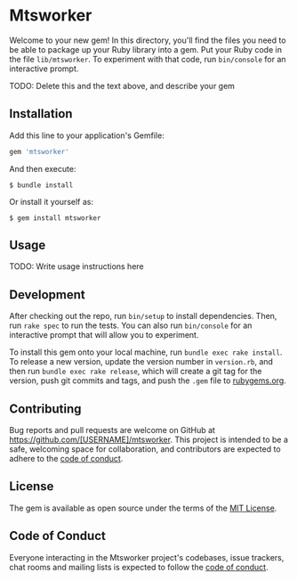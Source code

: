 # Mtsworker

Welcome to your new gem! In this directory, you'll find the files you need to be able to package up your Ruby library into a gem. Put your Ruby code in the file `lib/mtsworker`. To experiment with that code, run `bin/console` for an interactive prompt.

TODO: Delete this and the text above, and describe your gem

## Installation

Add this line to your application's Gemfile:

```ruby
gem 'mtsworker'
```

And then execute:

    $ bundle install

Or install it yourself as:

    $ gem install mtsworker

## Usage

TODO: Write usage instructions here

## Development

After checking out the repo, run `bin/setup` to install dependencies. Then, run `rake spec` to run the tests. You can also run `bin/console` for an interactive prompt that will allow you to experiment.

To install this gem onto your local machine, run `bundle exec rake install`. To release a new version, update the version number in `version.rb`, and then run `bundle exec rake release`, which will create a git tag for the version, push git commits and tags, and push the `.gem` file to [rubygems.org](https://rubygems.org).

## Contributing

Bug reports and pull requests are welcome on GitHub at https://github.com/[USERNAME]/mtsworker. This project is intended to be a safe, welcoming space for collaboration, and contributors are expected to adhere to the [code of conduct](https://github.com/[USERNAME]/mtsworker/blob/master/CODE_OF_CONDUCT.md).


## License

The gem is available as open source under the terms of the [MIT License](https://opensource.org/licenses/MIT).

## Code of Conduct

Everyone interacting in the Mtsworker project's codebases, issue trackers, chat rooms and mailing lists is expected to follow the [code of conduct](https://github.com/[USERNAME]/mtsworker/blob/master/CODE_OF_CONDUCT.md).
